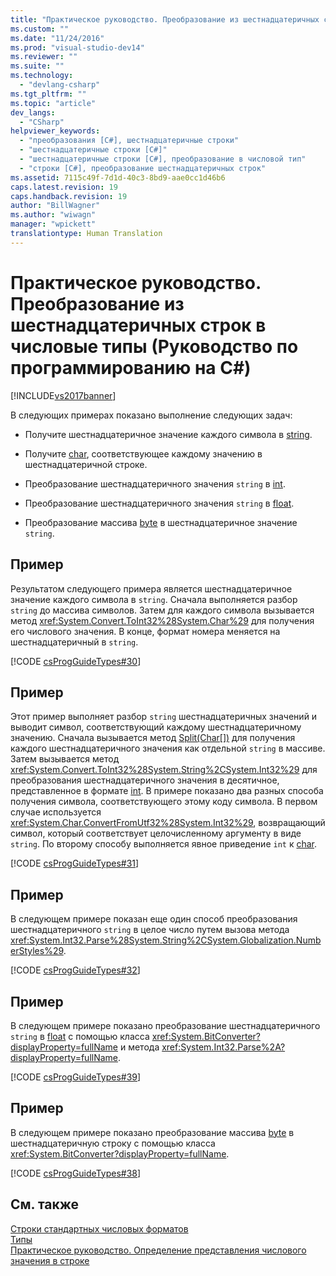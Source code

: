 ```yaml
---
title: "Практическое руководство. Преобразование из шестнадцатеричных строк в числовые типы (Руководство по программированию на C#) | Microsoft Docs"
ms.custom: ""
ms.date: "11/24/2016"
ms.prod: "visual-studio-dev14"
ms.reviewer: ""
ms.suite: ""
ms.technology: 
  - "devlang-csharp"
ms.tgt_pltfrm: ""
ms.topic: "article"
dev_langs: 
  - "CSharp"
helpviewer_keywords: 
  - "преобразования [C#], шестнадцатеричные строки"
  - "шестнадцатеричные строки [C#]"
  - "шестнадцатеричные строки [C#], преобразование в числовой тип"
  - "строки [C#], преобразование шестнадцатеричных строк"
ms.assetid: 7115c49f-7d1d-40c3-8bd9-aae0cc1d46b6
caps.latest.revision: 19
caps.handback.revision: 19
author: "BillWagner"
ms.author: "wiwagn"
manager: "wpickett"
translationtype: Human Translation
---
```

# Практическое руководство. Преобразование из шестнадцатеричных строк в числовые типы (Руководство по программированию на C#)
[!INCLUDE[vs2017banner](../../../csharp/includes/vs2017banner.md)]

В следующих примерах показано выполнение следующих задач:  
  
-   Получите шестнадцатеричное значение каждого символа в [string](../../../csharp/language-reference/keywords/string.md).  
  
-   Получите [char](../../../csharp/language-reference/keywords/char.md), соответствующее каждому значению в шестнадцатеричной строке.  
  
-   Преобразование шестнадцатеричного значения `string` в [int](../../../csharp/language-reference/keywords/int.md).  
  
-   Преобразование шестнадцатеричного значения `string` в [float](../../../csharp/language-reference/keywords/float.md).  
  
-   Преобразование массива [byte](../../../csharp/language-reference/keywords/byte.md) в шестнадцатеричное значение `string`.  
  
## Пример  
 Результатом следующего примера является шестнадцатеричное значение каждого символа в `string`.  Сначала выполняется разбор `string` до массива символов.  Затем для каждого символа вызывается метод <xref:System.Convert.ToInt32%28System.Char%29> для получения его числового значения.  В конце, формат номера меняется на шестнадцатеричный в `string`.  
  
 [!CODE [csProgGuideTypes#30](../CodeSnippet/VS_Snippets_VBCSharp/CsProgGuideTypes#30)]  
  
## Пример  
 Этот пример выполняет разбор `string` шестнадцатеричных значений и выводит символ, соответствующий каждому шестнадцатеричному значению.  Сначала вызывается метод [Split\(Char\[\]\)](assetId:///M:System.String.Split(System.Char[])?qualifyHint=False&autoUpgrade=False) для получения каждого шестнадцатеричного значения как отдельной `string` в массиве.  Затем вызывается метод <xref:System.Convert.ToInt32%28System.String%2CSystem.Int32%29> для преобразования шестнадцатеричного значения в десятичное, представленное в формате [int](../../../csharp/language-reference/keywords/int.md).  В примере показано два разных способа получения символа, соответствующего этому коду символа.  В первом случае используется <xref:System.Char.ConvertFromUtf32%28System.Int32%29>, возвращающий символ, который соответствует целочисленному аргументу в виде `string`.  По второму способу выполняется явное приведение `int` к [char](../../../csharp/language-reference/keywords/char.md).  
  
 [!CODE [csProgGuideTypes#31](../CodeSnippet/VS_Snippets_VBCSharp/CsProgGuideTypes#31)]  
  
## Пример  
 В следующем примере показан еще один способ преобразования шестнадцатеричного `string` в целое число путем вызова метода <xref:System.Int32.Parse%28System.String%2CSystem.Globalization.NumberStyles%29>.  
  
 [!CODE [csProgGuideTypes#32](../CodeSnippet/VS_Snippets_VBCSharp/CsProgGuideTypes#32)]  
  
## Пример  
 В следующем примере показано преобразование шестнадцатеричного `string` в [float](../../../csharp/language-reference/keywords/float.md) с помощью класса <xref:System.BitConverter?displayProperty=fullName> и метода <xref:System.Int32.Parse%2A?displayProperty=fullName>.  
  
 [!CODE [csProgGuideTypes#39](../CodeSnippet/VS_Snippets_VBCSharp/CsProgGuideTypes#39)]  
  
## Пример  
 В следующем примере показано преобразование массива [byte](../../../csharp/language-reference/keywords/byte.md) в шестнадцатеричную строку с помощью класса <xref:System.BitConverter?displayProperty=fullName>.  
  
 [!CODE [csProgGuideTypes#38](../CodeSnippet/VS_Snippets_VBCSharp/CsProgGuideTypes#38)]  
  
## См. также  
 [Строки стандартных числовых форматов](../Topic/Standard%20Numeric%20Format%20Strings.md)   
 [Типы](../../../csharp/programming-guide/types/index.md)   
 [Практическое руководство. Определение представления числового значения в строке](../../../csharp/programming-guide/strings/how-to-determine-whether-a-string-represents-a-numeric-value.md)